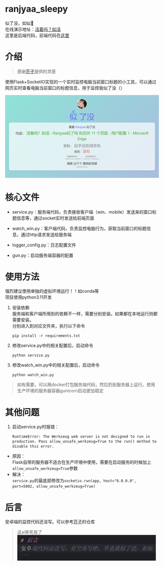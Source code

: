 # ranjyaa_sleepy

似了没，如似🎉  
在线演示地址：[活着吗？如活](http://ranjyaa-alive.ranjyaa.top/)  
这里是后端代码，前端代码在[这里](https://github.com/ranjingya/ranjyaa_sleepy_frontend)

# 介绍

> 感谢[芥子](https://github.com/1812z/sleepy)提供的灵感


使用Flask+SocketIO实现的一个实时监控电脑当前窗口标题的小工具，可以通过网页实时查看电脑当前窗口的标题信息，用于监控我似了没（）

![img.png](img.png)

# 核心文件

- service.py：服务端代码，负责接收客户端（win、mobile）发送来的窗口标题信息等，通过socket实时发送给前端页面

- watch_win.py：客户端代码，负责监控电脑行为，获取当前窗口的标题信息，通过http请求发送给服务端

- logger_config.py：日志配置文件

- gun.py：启动服务端容器的配置

# 使用方法

强烈建议使用单独的虚拟环境运行！！如conda等  
项目使用python3.11开发

1. 安装依赖  
   服务端和客户端所用到的依赖不一样，需要分别安装。如果都在本地运行则都需要安装。  
   分别进入到对应文件夹，执行以下命令

    ```shell
    pip install -r requirements.txt
    ```

2. 修改service.py中的相关配置后，启动命令

    ```shell
    python service.py
    ```

1. 修改watch_win.py中的相关配置后，启动命令

    ```shell
    python watch_win.py
    ```

> 如有需要，可以用docker打包服务端代码，然后扔到服务器上运行。使用生产环境的服务器容器gunicorn启动更加稳定

# 其他问题

1. 启动service.py时报错：
   ```
   RuntimeError: The Werkzeug web server is not designed to run in production. Pass allow_unsafe_werkzeug=True to the run() method to disable this error.
   ```  

- 原因：  
  Flask自带的服务器不适合在生产环境中使用，需要在启动服务的时候加上`allow_unsafe_werkzeug=True`参数
- 解决：  
  `service.py`的最底部修改为`socketio.run(app, host="0.0.0.0", port=5002, allow_unsafe_werkzeug=True)`

# 后言

安卓端的监控代码还没写。可以参考[芥子](https://github.com/1812z/sleepy)的仓库
> 这ai笑死我了  
![img_1.png](img_1.png)